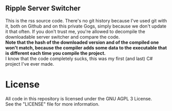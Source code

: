 ## Ripple Server Switcher
This is the rss source code. There's no git history because I've used git with it, both on Github and on this private Gogs, simply because we don't update it that often. If you don't trust me, you're allowed to decompile the downloadable server switcher and compare the code.  
**Note that the hash of the downloaded version and of the compiled one won't match, because the compiler adds some data to the executable that is different each time you compile the project.**  
I know that the code completely sucks, this was my first (and last) C# project I've ever made.

# License
All code in this repository is licensed under the GNU AGPL 3 License.  
See the "LICENSE" file for more information.  
